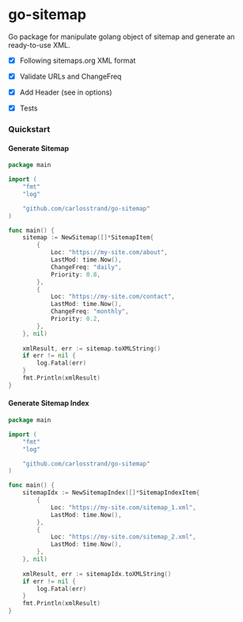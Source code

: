 # go-sitemap

Go package for manipulate golang object of sitemap and generate an ready-to-use XML.

- [X] Following sitemaps.org XML format
- [X] Validate URLs and ChangeFreq
- [X] Add Header (see in options)
- [X] Tests


### Quickstart


#### Generate Sitemap

```go
package main

import (
	"fmt"
	"log"

	"github.com/carlosstrand/go-sitemap"
)

func main() {
	sitemap := NewSitemap([]*SitemapItem{
		{
			Loc: "https://my-site.com/about",
			LastMod: time.Now(),
			ChangeFreq: "daily",
			Priority: 0.8,
		},
		{
			Loc: "https://my-site.com/contact",
			LastMod: time.Now(),
			ChangeFreq: "monthly",
			Priority: 0.2,
		},
	}, nil)
	
	xmlResult, err := sitemap.toXMLString()
	if err != nil {
		log.Fatal(err)
	}
	fmt.Println(xmlResult)
}

```

#### Generate Sitemap Index

```go
package main

import (
	"fmt"
	"log"

	"github.com/carlosstrand/go-sitemap"
)

func main() {
	sitemapIdx := NewSitemapIndex([]*SitemapIndexItem{
		{
			Loc: "https://my-site.com/sitemap_1.xml",
			LastMod: time.Now(),
		},
		{
			Loc: "https://my-site.com/sitemap_2.xml",
			LastMod: time.Now(),
		},
	}, nil)
	
	xmlResult, err := sitemapIdx.toXMLString()
	if err != nil {
		log.Fatal(err)
	}
	fmt.Println(xmlResult)
}

```
